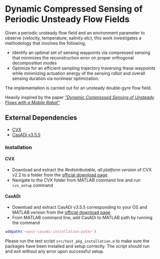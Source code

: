 # Dynamic Compressed Sensing of Periodic Unsteady Flow Fields

Given a periodic unsteady flow field and an environment parameter to observe (velocity, temperature, salinity etc), this work investigates a methodology that involves the following,
- Identify an optimal set of sensing waypoints via compressed sensing that minimizes the reconstruction error on proper orthogonal decomposition modes
- Optimize for an efficient sampling trajectory traversing these waypoints while minimizing actuation energy of the sensing robot and overall sensing duration via nonlinear optimization.

The implementation is carried out for an unsteady double-gyre flow field.

Heavily inspired by the paper [*"Dynamic Compressed Sensing of Unsteady Flows with a Mobile Robot"*](https://arxiv.org/abs/2110.08658)

## External Dependencies
- [CVX](http://cvxr.com/cvx/download/)
- [CasADi v3.5.5](https://web.casadi.org/get/)

### Installation

#### CVX
- Download and extract the _Redistributable, all platform version_ of CVX v2.2 to a folder from the [official download page](http://cvxr.com/cvx/download/)
- Navigate to the CVX folder from MATLAB command line and run `cvx_setup` command

#### CasADi
- Download and extract CasADi v3.5.5 corresponding to your OS and MATLAB version from the [official download page](https://web.casadi.org/get/)
- From MATLAB command line, add CasADi to MATLAB path by running the command
```MATLAB
addpath('<your-casadi-installation-path>')
```

Please run the test script `src/test_pkg_installation.m` to make sure the packages have been installed and setup correctly.
The script should run and exit without any error upon successful setup.
